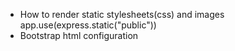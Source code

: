 - How to render static stylesheets(css) and images
  app.use(express.static("public"))
- Bootstrap html configuration
